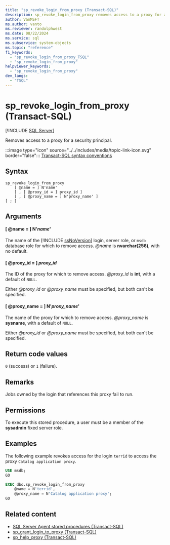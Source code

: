 ```yaml
---
title: "sp_revoke_login_from_proxy (Transact-SQL)"
description: sp_revoke_login_from_proxy removes access to a proxy for a security principal.
author: VanMSFT
ms.author: vanto
ms.reviewer: randolphwest
ms.date: 08/22/2024
ms.service: sql
ms.subservice: system-objects
ms.topic: "reference"
f1_keywords:
  - "sp_revoke_login_from_proxy_TSQL"
  - "sp_revoke_login_from_proxy"
helpviewer_keywords:
  - "sp_revoke_login_from_proxy"
dev_langs:
  - "TSQL"
---
```

# sp_revoke_login_from_proxy (Transact-SQL)

[!INCLUDE [SQL Server](../../includes/applies-to-version/sqlserver.md)]

Removes access to a proxy for a security principal.

:::image type="icon" source="../../includes/media/topic-link-icon.svg" border="false"::: [Transact-SQL syntax conventions](../../t-sql/language-elements/transact-sql-syntax-conventions-transact-sql.md)

## Syntax

```syntaxsql
sp_revoke_login_from_proxy
    [ @name = ] N'name'
    [ , [ @proxy_id = ] proxy_id ]
    [ , [ @proxy_name = ] N'proxy_name' ]
[ ; ]
```

## Arguments

#### [ @name = ] N'*name*'

The name of the [!INCLUDE [ssNoVersion](../../includes/ssnoversion-md.md)] login, server role, or `msdb` database role for which to remove access. *@name* is **nvarchar(256)**, with no default.

#### [ @proxy_id = ] *proxy_id*

The ID of the proxy for which to remove access. *@proxy_id* is **int**, with a default of `NULL`.

Either *@proxy_id* or *@proxy_name* must be specified, but both can't be specified.

#### [ @proxy_name = ] N'*proxy_name*'

The name of the proxy for which to remove access. *@proxy_name* is **sysname**, with a default of `NULL`.

Either *@proxy_id* or *@proxy_name* must be specified, but both can't be specified.

## Return code values

`0` (success) or `1` (failure).

## Remarks

Jobs owned by the login that references this proxy fail to run.

## Permissions

To execute this stored procedure, a user must be a member of the **sysadmin** fixed server role.

## Examples

The following example revokes access for the login `terrid` to access the proxy `Catalog application proxy`.

```sql
USE msdb;
GO

EXEC dbo.sp_revoke_login_from_proxy
    @name = N'terrid',
    @proxy_name = N'Catalog application proxy';
GO
```

## Related content

- [SQL Server Agent stored procedures (Transact-SQL)](sql-server-agent-stored-procedures-transact-sql.md)
- [sp_grant_login_to_proxy (Transact-SQL)](sp-grant-login-to-proxy-transact-sql.md)
- [sp_help_proxy (Transact-SQL)](sp-help-proxy-transact-sql.md)
